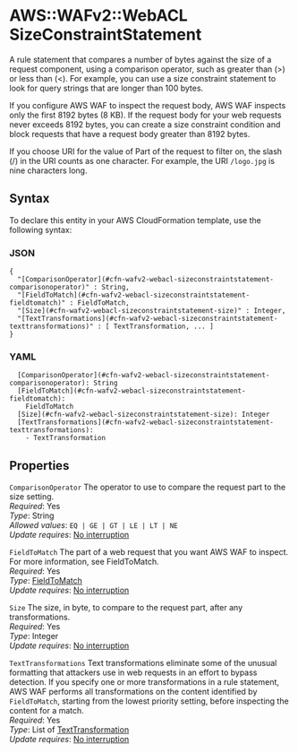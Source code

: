 # AWS::WAFv2::WebACL SizeConstraintStatement<a name="aws-properties-wafv2-webacl-sizeconstraintstatement"></a>

A rule statement that compares a number of bytes against the size of a request component, using a comparison operator, such as greater than \(>\) or less than \(<\)\. For example, you can use a size constraint statement to look for query strings that are longer than 100 bytes\. 

If you configure AWS WAF to inspect the request body, AWS WAF inspects only the first 8192 bytes \(8 KB\)\. If the request body for your web requests never exceeds 8192 bytes, you can create a size constraint condition and block requests that have a request body greater than 8192 bytes\.

If you choose URI for the value of Part of the request to filter on, the slash \(/\) in the URI counts as one character\. For example, the URI `/logo.jpg` is nine characters long\.

## Syntax<a name="aws-properties-wafv2-webacl-sizeconstraintstatement-syntax"></a>

To declare this entity in your AWS CloudFormation template, use the following syntax:

### JSON<a name="aws-properties-wafv2-webacl-sizeconstraintstatement-syntax.json"></a>

```
{
  "[ComparisonOperator](#cfn-wafv2-webacl-sizeconstraintstatement-comparisonoperator)" : String,
  "[FieldToMatch](#cfn-wafv2-webacl-sizeconstraintstatement-fieldtomatch)" : FieldToMatch,
  "[Size](#cfn-wafv2-webacl-sizeconstraintstatement-size)" : Integer,
  "[TextTransformations](#cfn-wafv2-webacl-sizeconstraintstatement-texttransformations)" : [ TextTransformation, ... ]
}
```

### YAML<a name="aws-properties-wafv2-webacl-sizeconstraintstatement-syntax.yaml"></a>

```
  [ComparisonOperator](#cfn-wafv2-webacl-sizeconstraintstatement-comparisonoperator): String
  [FieldToMatch](#cfn-wafv2-webacl-sizeconstraintstatement-fieldtomatch): 
    FieldToMatch
  [Size](#cfn-wafv2-webacl-sizeconstraintstatement-size): Integer
  [TextTransformations](#cfn-wafv2-webacl-sizeconstraintstatement-texttransformations): 
    - TextTransformation
```

## Properties<a name="aws-properties-wafv2-webacl-sizeconstraintstatement-properties"></a>

`ComparisonOperator`  <a name="cfn-wafv2-webacl-sizeconstraintstatement-comparisonoperator"></a>
The operator to use to compare the request part to the size setting\.   
*Required*: Yes  
*Type*: String  
*Allowed values*: `EQ | GE | GT | LE | LT | NE`  
*Update requires*: [No interruption](https://docs.aws.amazon.com/AWSCloudFormation/latest/UserGuide/using-cfn-updating-stacks-update-behaviors.html#update-no-interrupt)

`FieldToMatch`  <a name="cfn-wafv2-webacl-sizeconstraintstatement-fieldtomatch"></a>
The part of a web request that you want AWS WAF to inspect\. For more information, see FieldToMatch\.   
*Required*: Yes  
*Type*: [FieldToMatch](aws-properties-wafv2-webacl-fieldtomatch.md)  
*Update requires*: [No interruption](https://docs.aws.amazon.com/AWSCloudFormation/latest/UserGuide/using-cfn-updating-stacks-update-behaviors.html#update-no-interrupt)

`Size`  <a name="cfn-wafv2-webacl-sizeconstraintstatement-size"></a>
The size, in byte, to compare to the request part, after any transformations\.  
*Required*: Yes  
*Type*: Integer  
*Update requires*: [No interruption](https://docs.aws.amazon.com/AWSCloudFormation/latest/UserGuide/using-cfn-updating-stacks-update-behaviors.html#update-no-interrupt)

`TextTransformations`  <a name="cfn-wafv2-webacl-sizeconstraintstatement-texttransformations"></a>
Text transformations eliminate some of the unusual formatting that attackers use in web requests in an effort to bypass detection\. If you specify one or more transformations in a rule statement, AWS WAF performs all transformations on the content identified by `FieldToMatch`, starting from the lowest priority setting, before inspecting the content for a match\.  
*Required*: Yes  
*Type*: List of [TextTransformation](aws-properties-wafv2-webacl-texttransformation.md)  
*Update requires*: [No interruption](https://docs.aws.amazon.com/AWSCloudFormation/latest/UserGuide/using-cfn-updating-stacks-update-behaviors.html#update-no-interrupt)
